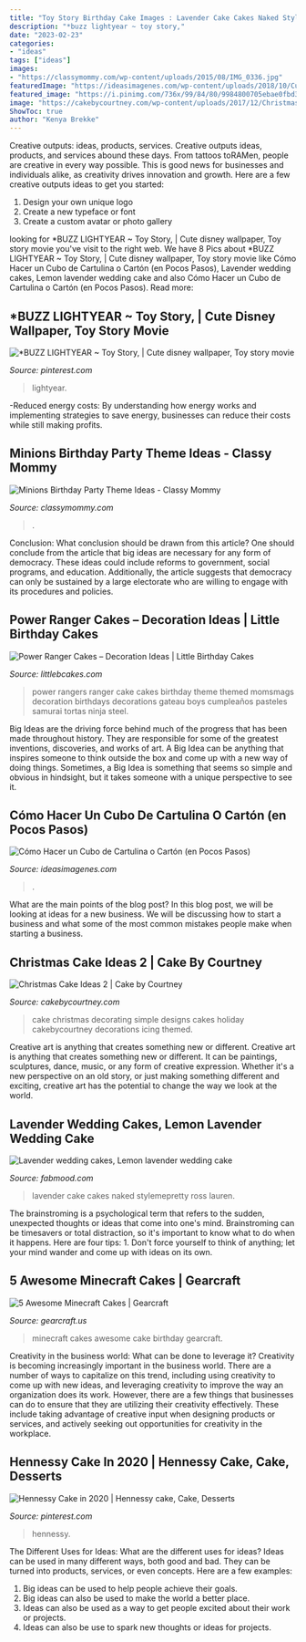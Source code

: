 ```yaml
---
title: "Toy Story Birthday Cake Images : Lavender Cake Cakes Naked Stylemepretty Ross Lauren"
description: "*buzz lightyear ~ toy story,"
date: "2023-02-23"
categories:
- "ideas"
tags: ["ideas"]
images:
- "https://classymommy.com/wp-content/uploads/2015/08/IMG_0336.jpg"
featuredImage: "https://ideasimagenes.com/wp-content/uploads/2018/10/Cubo8.jpg"
featured_image: "https://i.pinimg.com/736x/99/84/80/9984800705ebae0fbd3510a70db6bc9e.jpg"
image: "https://cakebycourtney.com/wp-content/uploads/2017/12/Christmas-Cake-Ideas-2-768x1024.jpg"
ShowToc: true
author: "Kenya Brekke"
---
```



Creative outputs: ideas, products, services.
Creative outputs ideas, products, and services abound these days. From tattoos toRAMen, people are creative in every way possible. This is good news for businesses and individuals alike, as creativity drives innovation and growth. Here are a few creative outputs ideas to get you started:
1. Design your own unique logo
2. Create a new typeface or font
3. Create a custom avatar or photo gallery

	

		
looking for *BUZZ LIGHTYEAR ~ Toy Story, | Cute disney wallpaper, Toy story movie you've visit to the right web. We have 8 Pics about *BUZZ LIGHTYEAR ~ Toy Story, | Cute disney wallpaper, Toy story movie like Cómo Hacer un Cubo de Cartulina o Cartón (en Pocos Pasos), Lavender wedding cakes, Lemon lavender wedding cake and also Cómo Hacer un Cubo de Cartulina o Cartón (en Pocos Pasos). Read more:
		
    
## *BUZZ LIGHTYEAR ~ Toy Story, | Cute Disney Wallpaper, Toy Story Movie

<img loading=lazy src="https://i.pinimg.com/736x/da/29/ae/da29ae371f1d7ed9aa87f66e478779a8--buzz-lightyear-toy-story.jpg" onerror="this.onerror=null;this.src='https://tse4.mm.bing.net/th?id=OIP.IjE4cKHM1GpMTbuQLn3MzAHaNJ&amp;pid=15.1';" alt="*BUZZ LIGHTYEAR ~ Toy Story, | Cute disney wallpaper, Toy story movie">

_Source: pinterest.com_

>lightyear. 

	

-Reduced energy costs: By understanding how energy works and implementing strategies to save energy, businesses can reduce their costs while still making profits.

    
## Minions Birthday Party Theme Ideas - Classy Mommy

<img loading=lazy src="https://classymommy.com/wp-content/uploads/2015/08/IMG_0336.jpg" onerror="this.onerror=null;this.src='https://tse3.mm.bing.net/th?id=OIP.EeCMJwmRcwA-KeoIb0oVSgHaJ4&amp;pid=15.1';" alt="Minions Birthday Party Theme Ideas - Classy Mommy">

_Source: classymommy.com_

>. 

	

Conclusion: What conclusion should be drawn from this article?
One should conclude from the article that big ideas are necessary for any form of democracy. These ideas could include reforms to government, social programs, and education. Additionally, the article suggests that democracy can only be sustained by a large electorate who are willing to engage with its procedures and policies.

    
## Power Ranger Cakes – Decoration Ideas | Little Birthday Cakes

<img loading=lazy src="http://www.littlebcakes.com/wp-content/uploads/2014/02/Power-Rangers-Cake.jpg" onerror="this.onerror=null;this.src='https://tse2.mm.bing.net/th?id=OIP.KS3pnbaxyDm1l5Uueur2KgHaJ0&amp;pid=15.1';" alt="Power Ranger Cakes – Decoration Ideas | Little Birthday Cakes">

_Source: littlebcakes.com_

>power rangers ranger cake cakes birthday theme themed momsmags decoration birthdays decorations gateau boys cumpleaños pasteles samurai tortas ninja steel. 

	

Big Ideas are the driving force behind much of the progress that has been made throughout history. They are responsible for some of the greatest inventions, discoveries, and works of art. A Big Idea can be anything that inspires someone to think outside the box and come up with a new way of doing things. Sometimes, a Big Idea is something that seems so simple and obvious in hindsight, but it takes someone with a unique perspective to see it.

    
## Cómo Hacer Un Cubo De Cartulina O Cartón (en Pocos Pasos)

<img loading=lazy src="https://ideasimagenes.com/wp-content/uploads/2018/10/Cubo8.jpg" onerror="this.onerror=null;this.src='https://tse2.mm.bing.net/th?id=OIP.XjlryHNZ7XGai-6W7eiT0wHaJ4&amp;pid=15.1';" alt="Cómo Hacer un Cubo de Cartulina o Cartón (en Pocos Pasos)">

_Source: ideasimagenes.com_

>. 

	

What are the main points of the blog post?
In this blog post, we will be looking at ideas for a new business. We will be discussing how to start a business and what some of the most common mistakes people make when starting a business.

    
## Christmas Cake Ideas 2 | Cake By Courtney

<img loading=lazy src="https://cakebycourtney.com/wp-content/uploads/2017/12/Christmas-Cake-Ideas-2-768x1024.jpg" onerror="this.onerror=null;this.src='https://tse2.mm.bing.net/th?id=OIP.63eNDwIUtlfKE1qdNmHN8wHaJ4&amp;pid=15.1';" alt="Christmas Cake Ideas 2 | Cake by Courtney">

_Source: cakebycourtney.com_

>cake christmas decorating simple designs cakes holiday cakebycourtney decorations icing themed. 

	

Creative art is anything that creates something new or different.
Creative art is anything that creates something new or different. It can be paintings, sculptures, dance, music, or any form of creative expression. Whether it's a new perspective on an old story, or just making something different and exciting, creative art has the potential to change the way we look at the world.

    
## Lavender Wedding Cakes, Lemon Lavender Wedding Cake

<img loading=lazy src="http://fabmood.com/wp-content/uploads/2014/05/Lavender-wedding-cake3.jpg" onerror="this.onerror=null;this.src='https://tse1.mm.bing.net/th?id=OIP.oV5khy4iDhd0extCnbtXPwHaLH&amp;pid=15.1';" alt="Lavender wedding cakes, Lemon lavender wedding cake">

_Source: fabmood.com_

>lavender cake cakes naked stylemepretty ross lauren. 

	

The brainstroming is a psychological term that refers to the sudden, unexpected thoughts or ideas that come into one's mind. Brainstroming can be timesavers or total distraction, so it's important to know what to do when it happens. Here are four tips: 1. Don't force yourself to think of anything; let your mind wander and come up with ideas on its own. 
    
## 5 Awesome Minecraft Cakes | Gearcraft

<img loading=lazy src="https://gearcraft.us/wp-content/uploads/2014/10/minecraft-cakes1.jpg" onerror="this.onerror=null;this.src='https://tse2.mm.bing.net/th?id=OIP.7DiJp8IFZJzuWHDS9EvjgAHaLH&amp;pid=15.1';" alt="5 Awesome Minecraft Cakes | Gearcraft">

_Source: gearcraft.us_

>minecraft cakes awesome cake birthday gearcraft. 

	

Creativity in the business world: What can be done to leverage it?
Creativity is becoming increasingly important in the business world. There are a number of ways to capitalize on this trend, including using creativity to come up with new ideas, and leveraging creativity to improve the way an organization does its work. However, there are a few things that businesses can do to ensure that they are utilizing their creativity effectively. These include taking advantage of creative input when designing products or services, and actively seeking out opportunities for creativity in the workplace.

    
## Hennessy Cake In 2020 | Hennessy Cake, Cake, Desserts

<img loading=lazy src="https://i.pinimg.com/736x/99/84/80/9984800705ebae0fbd3510a70db6bc9e.jpg" onerror="this.onerror=null;this.src='https://tse2.mm.bing.net/th?id=OIP.tz8VTfxufZeL023IV0UCSwHaLE&amp;pid=15.1';" alt="Hennessy Cake in 2020 | Hennessy cake, Cake, Desserts">

_Source: pinterest.com_

>hennessy. 

	

The Different Uses for Ideas: What are the different uses for ideas?
Ideas can be used in many different ways, both good and bad. They can be turned into products, services, or even concepts. Here are a few examples:
1. Big ideas can be used to help people achieve their goals. 
2. Big ideas can also be used to make the world a better place. 
3. Ideas can also be used as a way to get people excited about their work or projects. 
4. Ideas can also be use to spark new thoughts or ideas for projects.

